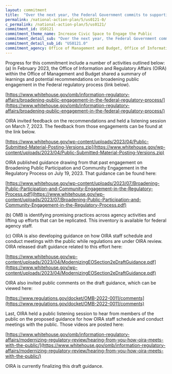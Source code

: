 ```yaml
---
layout: commitment
title:  "Over the next year, the Federal Government commits to supporting greater community engagement in the rulemaking process, including through its efforts to modernize the regulatory review process, through tools, guidance, and other resources."
permalink: /national-action-plan/5/us0121-0/
c_permalink: /national-action-plan/5/us0121/
commitment_id: US0121
commitment_theme_name: Increase Civic Space to Engage the Public
commitment_detail_sub: "Over the next year, the Federal Government commits to supporting greater community engagement in the rulemaking process, including through its efforts to modernize the regulatory review process, through tools, guidance, and other resources."
commitment_detail_sub_id: "US0121.0"
commitment_agency: Office of Management and Budget, Office of Information and Regulation Affairs
---
```


Progress for this commitment include a number of activities outlined below:
(a) In February 2023, the Office of Information and Regulatory Affairs (OIRA) within the Office of Management and Budget shared a summary of learnings and potential recommendations on broadening public engagement in the Federal regulatory process (link below). 
 
[https://www.whitehouse.gov/omb/information-regulatory-affairs/broadening-public-engagement-in-the-federal-regulatory-process/](https://www.whitehouse.gov/omb/information-regulatory-affairs/broadening-public-engagement-in-the-federal-regulatory-process/)
 
OIRA invited feedback on the recommendations and held a listening session on March 7, 2023. The feedback from those engagements can be found at the link below.
 
[https://www.whitehouse.gov/wp-content/uploads/2023/04/Public-Submitted-Material-Posting-Versions.zip](https://www.whitehouse.gov/wp-content/uploads/2023/04/Public-Submitted-Material-Posting-Versions.zip)

OIRA published guidance drawing from that past engagement on Broadening Public Participation and Community Engagement in the Regulatory Process on July 19, 2023. That guidance can be found here:

[https://www.whitehouse.gov/wp-content/uploads/2023/07/Broadening-Public-Participation-and-Community-Engagement-in-the-Regulatory-Process.pdf](https://www.whitehouse.gov/wp-content/uploads/2023/07/Broadening-Public-Participation-and-Community-Engagement-in-the-Regulatory-Process.pdf) 
 
(b) OMB is identifying promising practices across agency activities and lifting up efforts that can be replicated. This inventory is available for federal agency staff.
 
(c) OIRA is also developing guidance on how OIRA staff schedule and conduct meetings with the public while regulations are under OIRA review. OIRA released draft guidance related to this effort here:
 
[https://www.whitehouse.gov/wp-content/uploads/2023/04/ModernizingEOSection2eDraftGuidance.pdf](https://www.whitehouse.gov/wp-content/uploads/2023/04/ModernizingEOSection2eDraftGuidance.pdf)
 
OIRA also invited public comments on the draft guidance, which can be viewed here:
 
[https://www.regulations.gov/docket/OMB-2022-0011/comments](https://www.regulations.gov/docket/OMB-2022-0011/comments)
 
Last, OIRA held a public listening session to hear from members of the public on the proposed guidance for how OIRA staff schedule and conduct meetings with the public. Those videos are posted here:
 
[https://www.whitehouse.gov/omb/information-regulatory-affairs/modernizing-regulatory-review/hearing-from-you-how-oira-meets-with-the-public/](https://www.whitehouse.gov/omb/information-regulatory-affairs/modernizing-regulatory-review/hearing-from-you-how-oira-meets-with-the-public/)
 
OIRA is currently finalizing this draft guidance.